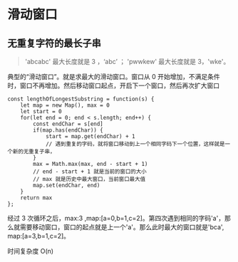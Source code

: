 # 滑动窗口

## 无重复字符的最长子串

> 'abcabc' 最大长度就是 3 ，‘abc’ ； 'pwwkew' 最大长度就是 3，'wke'。

典型的“滑动窗口”。就是求最大的滑动窗口。窗口从 0 开始增加，不满足条件时，窗口不再增加。然后移动窗口起点，开启下一个窗口，然后再次扩大窗口

```
const lengthOfLongestSubstring = function(s) {
    let map = new Map(), max = 0
    let start = 0
    for(let end = 0; end < s.length; end++) {
        const endChar = s[end]
        if(map.has(endChar)) {
            start = map.get(endChar) + 1
            // 遇到重复的字码，就将窗口移动到上一个相同字码下一个位置，这样就是一个新的无重复子串，
        }
        max = Math.max(max, end - start + 1)
        // end - start + 1 就是当前的窗口的大小
        // max 就是历史中最大窗口，当前窗口最大值
        map.set(endChar, end)
    }
    return max
};
```

经过 3 次循环之后，max:3 ,map:[a=0,b=1,c=2]。第四次遇到相同的字码'a'，那么就需要移动窗口，窗口的起点就是上一个'a'。那么此时最大的窗口就是'bca', map:[a=3,b=1,c=2]。

时间复杂度 O(n)
